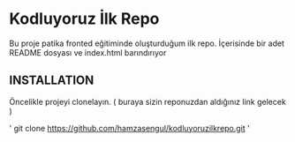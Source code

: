 # Kodluyoruz İlk Repo
Bu proje patika fronted eğitiminde oluşturduğum ilk repo. İçerisinde bir adet README dosyası ve index.html barındırıyor

## INSTALLATION 
Öncelikle projeyi clonelayın. ( buraya sizin reponuzdan aldığınız link gelecek )

' git clone https://github.com/hamzasengul/kodluyoruzilkrepo.git '
